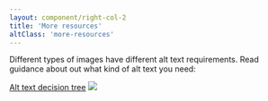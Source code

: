 ```yaml
---
layout: component/right-col-2
title: 'More resources'
altClass: 'more-resources'
---
```


Different types of images have different alt text requirements. Read guidance about out what kind of alt text you need:

[Alt text decision tree](#) <i><img src="/assets/img/external_link-2.svg"/></i>
